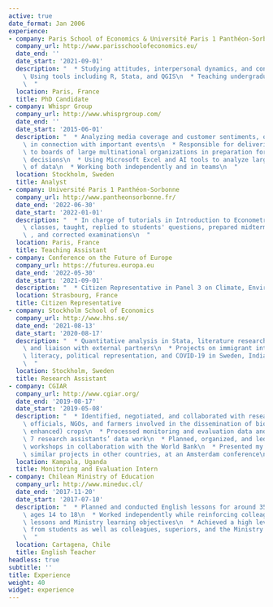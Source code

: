 ```yaml
---
active: true
date_format: Jan 2006
experience:
- company: Paris School of Economics & Université Paris 1 Panthéon-Sorbonne
  company_url: http://www.parisschoolofeconomics.eu/
  date_end: ''
  date_start: '2021-09-01'
  description: "  * Studying attitudes, interpersonal dynamics, and conflict\n  *\
    \ Using tools including R, Stata, and QGIS\n  * Teaching undergraduate economics\n\
    \  "
  location: Paris, France
  title: PhD Candidate
- company: Whispr Group
  company_url: http://www.whisprgroup.com/
  date_end: ''
  date_start: '2015-06-01'
  description: "  * Analyzing media coverage and customer sentiments, over time and\
    \ in connection with important events\n  * Responsible for delivering key insights\
    \ to boards of large multinational organizations in preparation for large strategic\
    \ decisions\n  * Using Microsoft Excel and AI tools to analyze large quantities\
    \ of data\n  * Working both independently and in teams\n  "
  location: Stockholm, Sweden
  title: Analyst
- company: Université Paris 1 Panthéon-Sorbonne
  company_url: http://www.pantheonsorbonne.fr/
  date_end: '2022-06-30'
  date_start: '2022-01-01'
  description: "  * In charge of tutorials in Introduction to Econometrics course\n * Prepared\
    \ classes, taught, replied to students' questions, prepared midterm examinations\
    \ , and corrected examinations\n  "
  location: Paris, France
  title: Teaching Assistant
- company: Conference on the Future of Europe
  company_url: https://futureu.europa.eu
  date_end: '2022-05-30'
  date_start: '2021-09-01'
  description: "  * Citizen Representative in Panel 3 on Climate, Environment, and Health"
  location: Strasbourg, France
  title: Citizen Representative
- company: Stockholm School of Economics
  company_url: http://www.hhs.se/
  date_end: '2021-08-13'
  date_start: '2020-08-17'
  description: "  * Quantitative analysis in Stata, literature research, project implementation,\
    \ and liaison with external partners\n  * Projects on immigrant integration, child\
    \ literacy, political representation, and COVID-19 in Sweden, India, and Uganda\n\
    \  "
  location: Stockholm, Sweden
  title: Research Assistant
- company: CGIAR
  company_url: http://www.cgiar.org/
  date_end: '2019-08-17'
  date_start: '2019-05-08'
  description: "  * Identified, negotiated, and collaborated with researchers, government\
    \ officials, NGOs, and farmers involved in the dissemination of biofortified (nutrient\
    \ enhanced) crops\n  * Processed monitoring and evaluation data and supervised\
    \ 7 research assistants’ data work\n  * Planned, organized, and led stakeholder\
    \ workshops in collaboration with the World Bank\n  * Presented my work, to guide\
    \ similar projects in other countries, at an Amsterdam conference\n  "
  location: Kampala, Uganda
  title: Monitoring and Evaluation Intern
- company: Chilean Ministry of Education
  company_url: http://www.mineduc.cl/
  date_end: '2017-11-20'
  date_start: '2017-07-10'
  description: "  * Planned and conducted English lessons for around 350 students\
    \ ages 14 to 18\n  * Worked independently while reinforcing colleagues' previous\
    \ lessons and Ministry learning objectives\n  * Achieved a high level of satisfaction\
    \ from students as well as colleagues, superiors, and the Ministry of Education\n\
    \  "
  location: Cartagena, Chile
  title: English Teacher
headless: true
subtitle: ''
title: Experience
weight: 40
widget: experience
---
```



